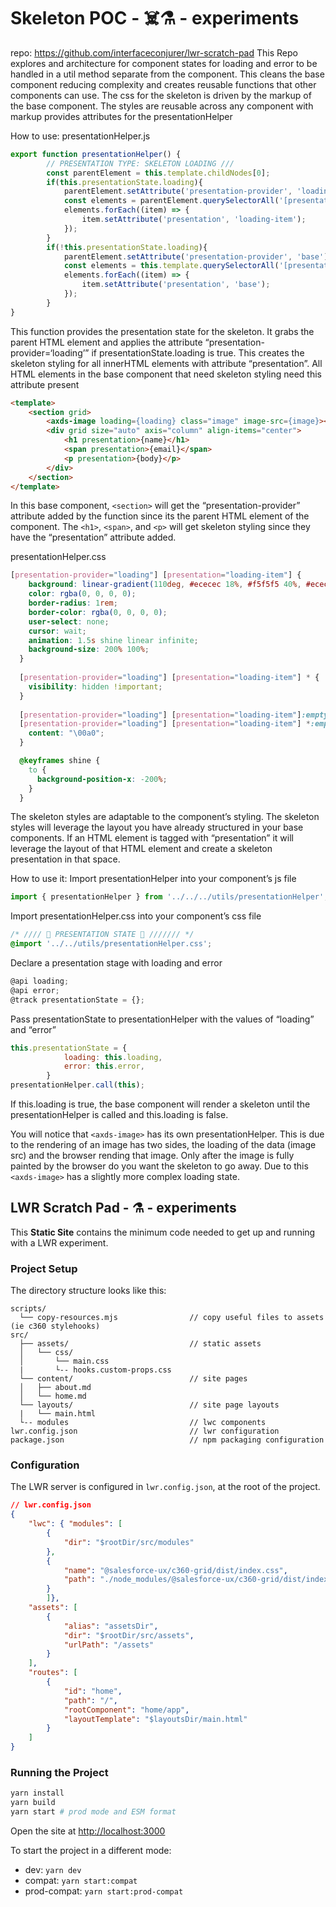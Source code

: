 # Skeleton POC - ☠️⚗️ - experiments

repo: https://github.com/interfaceconjurer/lwr-scratch-pad
This Repo explores and architecture for component states for loading and error to be handled in a util method separate from the component. This cleans the base component reducing complexity and creates reusable functions that other components can use. The css for the skeleton is driven by the markup of the base component. The styles are reusable across any component with markup provides attributes for the presentationHelper

How to use:
presentationHelper.js
```js
export function presentationHelper() {
        // PRESENTATION TYPE: SKELETON LOADING ///
        const parentElement = this.template.childNodes[0];
        if(this.presentationState.loading){
            parentElement.setAttribute('presentation-provider', 'loading');
            const elements = parentElement.querySelectorAll('[presentation]');
            elements.forEach((item) => {
                item.setAttribute('presentation', 'loading-item');
            });
        }
        if(!this.presentationState.loading){
            parentElement.setAttribute('presentation-provider', 'base');
            const elements = this.template.querySelectorAll('[presentation]');
            elements.forEach((item) => {
                item.setAttribute('presentation', 'base');
            });
        }
}
```
This function provides the presentation state for the skeleton. It grabs the parent HTML element and applies the attribute “presentation-provider=‘loading’” if presentationState.loading is true. This creates the skeleton styling for all innerHTML elements with attribute “presentation”. All HTML elements in the base component that need skeleton styling need this attribute present 

```html
<template>
    <section grid>
        <axds-image loading={loading} class="image" image-src={image}></axds-image>
        <div grid size="auto" axis="column" align-items="center">
            <h1 presentation>{name}</h1>
            <span presentation>{email}</span>
            <p presentation>{body}</p>
        </div>
    </section>
</template>
```
In this base component, `<section>` will get the “presentation-provider” attribute added by the function since its the parent HTML element of the component. The `<h1>`, `<span>`, and `<p>` will get skeleton styling since they have the “presentation” attribute added. 


presentationHelper.css
```css
[presentation-provider="loading"] [presentation="loading-item"] {
    background: linear-gradient(110deg, #ececec 18%, #f5f5f5 40%, #ececec 69%);
    color: rgba(0, 0, 0, 0);
    border-radius: 1rem;
    border-color: rgba(0, 0, 0, 0);
    user-select: none;
    cursor: wait;
    animation: 1.5s shine linear infinite;
    background-size: 200% 100%;
  }
  
  [presentation-provider="loading"] [presentation="loading-item"] * {
    visibility: hidden !important;
  }
  
  [presentation-provider="loading"] [presentation="loading-item"]:empty::after,
  [presentation-provider="loading"] [presentation="loading-item"] *:empty::after {
    content: "\00a0";
  }

  @keyframes shine {
    to {
      background-position-x: -200%;
    }
  }
```
The skeleton styles are adaptable to the component’s styling. The skeleton styles will leverage the layout you have already structured in your base components. If an HTML element is tagged with “presentation” it will leverage the layout of that HTML element and create a skeleton presentation in that space. 

How to use it:
Import presentationHelper into your component’s js file
```js
import { presentationHelper } from '../../../utils/presentationHelper';
```
Import presentationHelper.css into your component’s css file
```css
/* //// 🚀 PRESENTATION STATE 🚀 /////// */
@import '../../utils/presentationHelper.css';
```
Declare a presentation stage with loading and error
```js
@api loading;
@api error;
@track presentationState = {};
```
Pass presentationState to presentationHelper with the values of “loading” and “error”
```js
this.presentationState = {
            loading: this.loading,
            error: this.error,
        }
presentationHelper.call(this);
```
If this.loading is true, the base component will render a skeleton until the presentationHelper is called and this.loading is false. 

You will notice that `<axds-image>` has its own presentationHelper. This is due to the rendering of an image has two sides, the loading of the data (image src) and the browser rending that image. Only after the image is fully painted by the browser do you want the skeleton to go away. Due to this `<axds-image>` has a slightly more complex loading state. 





## LWR Scratch Pad - ⚗️ - experiments

This **Static Site** contains the minimum code needed to get up and running with a LWR experiment.

### Project Setup

The directory structure looks like this:

```
scripts/
  └── copy-resources.mjs                // copy useful files to assets (ie c360 stylehooks)
src/
  ├── assets/                           // static assets
  │   └── css/
  │       └── main.css
  |       └-- hooks.custom-props.css
  └── content/                          // site pages
  │   ├── about.md
  │   └── home.md
  └── layouts/                          // site page layouts
  |   └── main.html
  └-- modules                           // lwc components
lwr.config.json                         // lwr configuration
package.json                            // npm packaging configuration
```

### Configuration

The LWR server is configured in `lwr.config.json`, at the root of the project.

```json
// lwr.config.json
{
    "lwc": { "modules": [
        {
            "dir": "$rootDir/src/modules" 
        },
        {
            "name": "@salesforce-ux/c360-grid/dist/index.css",
            "path": "./node_modules/@salesforce-ux/c360-grid/dist/index.css"
        }
        ]},
    "assets": [
        {
            "alias": "assetsDir",
            "dir": "$rootDir/src/assets",
            "urlPath": "/assets"
        }
    ],
    "routes": [
        {
            "id": "home",
            "path": "/",
            "rootComponent": "home/app",
            "layoutTemplate": "$layoutsDir/main.html"
        }
    ]
}
```

### Running the Project

```bash
yarn install
yarn build
yarn start # prod mode and ESM format
```

Open the site at [http://localhost:3000](http://localhost:3000)

To start the project in a different mode:

-   dev: `yarn dev`
-   compat: `yarn start:compat`
-   prod-compat: `yarn start:prod-compat`
